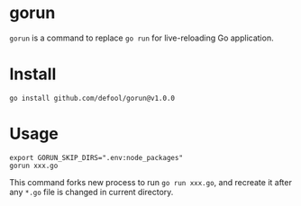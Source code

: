 # gorun

`gorun` is a command to replace `go run` for live-reloading Go application.

# Install

```
go install github.com/defool/gorun@v1.0.0
```

# Usage

```
export GORUN_SKIP_DIRS=".env:node_packages"
gorun xxx.go
```
This command forks new process to run `go run xxx.go`, and recreate it after any `*.go` file is changed in current directory.
